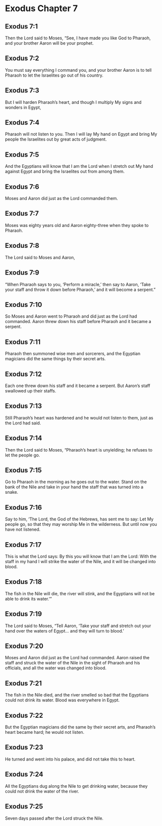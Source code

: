 # Exodus Chapter 7

## Exodus 7:1

Then the Lord said to Moses, “See, I have made you like God to Pharaoh, and your brother Aaron will be your prophet.

## Exodus 7:2

You must say everything I command you, and your brother Aaron is to tell Pharaoh to let the Israelites go out of his country.

## Exodus 7:3

But I will harden Pharaoh’s heart, and though I multiply My signs and wonders in Egypt,

## Exodus 7:4

Pharaoh will not listen to you. Then I will lay My hand on Egypt and bring My people the Israelites out by great acts of judgment.

## Exodus 7:5

And the Egyptians will know that I am the Lord when I stretch out My hand against Egypt and bring the Israelites out from among them.

## Exodus 7:6

Moses and Aaron did just as the Lord commanded them.

## Exodus 7:7

Moses was eighty years old and Aaron eighty-three when they spoke to Pharaoh.

## Exodus 7:8

The Lord said to Moses and Aaron,

## Exodus 7:9

“When Pharaoh says to you, ‘Perform a miracle,’ then say to Aaron, ‘Take your staff and throw it down before Pharaoh,’ and it will become a serpent.”

## Exodus 7:10

So Moses and Aaron went to Pharaoh and did just as the Lord had commanded. Aaron threw down his staff before Pharaoh and it became a serpent.

## Exodus 7:11

Pharaoh then summoned wise men and sorcerers, and the Egyptian magicians did the same things by their secret arts.

## Exodus 7:12

Each one threw down his staff and it became a serpent. But Aaron’s staff swallowed up their staffs.

## Exodus 7:13

Still Pharaoh’s heart was hardened and he would not listen to them, just as the Lord had said.

## Exodus 7:14

Then the Lord said to Moses, “Pharaoh’s heart is unyielding; he refuses to let the people go.

## Exodus 7:15

Go to Pharaoh in the morning as he goes out to the water. Stand on the bank of the Nile and take in your hand the staff that was turned into a snake.

## Exodus 7:16

Say to him, ‘The Lord, the God of the Hebrews, has sent me to say: Let My people go, so that they may worship Me in the wilderness. But until now you have not listened.

## Exodus 7:17

This is what the Lord says: By this you will know that I am the Lord: With the staff in my hand I will strike the water of the Nile, and it will be changed into blood.

## Exodus 7:18

The fish in the Nile will die, the river will stink, and the Egyptians will not be able to drink its water.’”

## Exodus 7:19

The Lord said to Moses, “Tell Aaron, ‘Take your staff and stretch out your hand over the waters of Egypt... and they will turn to blood.’

## Exodus 7:20

Moses and Aaron did just as the Lord had commanded. Aaron raised the staff and struck the water of the Nile in the sight of Pharaoh and his officials, and all the water was changed into blood.

## Exodus 7:21

The fish in the Nile died, and the river smelled so bad that the Egyptians could not drink its water. Blood was everywhere in Egypt.

## Exodus 7:22

But the Egyptian magicians did the same by their secret arts, and Pharaoh’s heart became hard; he would not listen.

## Exodus 7:23

He turned and went into his palace, and did not take this to heart.

## Exodus 7:24

All the Egyptians dug along the Nile to get drinking water, because they could not drink the water of the river.

## Exodus 7:25

Seven days passed after the Lord struck the Nile.
